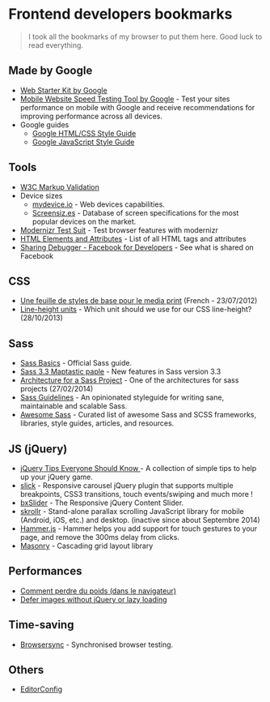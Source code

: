 Frontend developers bookmarks
===========================

> I took all the bookmarks of my browser to put them here. Good luck to read everything.

## Made by Google
+ [Web Starter Kit by Google](https://github.com/google/web-starter-kit)
+ [Mobile Website Speed Testing Tool by Google](https://testmysite.thinkwithgoogle.com/) - Test your sites performance on mobile with Google and receive recommendations for improving performance across all devices.
+ Google guides 
    + [Google HTML/CSS Style Guide](https://google.github.io/styleguide/htmlcssguide.xml)
    + [Google JavaScript Style Guide](https://google.github.io/styleguide/jsguide.html)

## Tools
+ [W3C Markup Validation](https://validator.w3.org/)
+ Device sizes
    + [mydevice.io](http://www.mydevice.io/) - Web devices capabilities.
    + [Screensiz.es](http://screensiz.es/phone) - Database of screen specifications for the most popular devices on the market.
+ [Modernizr Test Suit](http://modernizr.github.io/Modernizr/test/) - Test browser features with modernizr
+ [HTML Elements and Attributes](https://simon.html5.org/html-elements) - List of all HTML tags and attributes
+ [Sharing Debugger - Facebook for Developers](https://developers.facebook.com/tools/debug/) - See what is shared on Facebook

## CSS
+ [Une feuille de styles de base pour le media print](http://www.alsacreations.com/astuce/lire/1160-une-feuille-de-styles-de-base-pour-le-media-print.html) (French - 23/07/2012)
+ [Line-height units](http://tzi.fr/css/line-height-units) - Which unit should we use for our CSS line-height? (28/10/2013)

## Sass
+ [Sass Basics](http://sass-lang.com/guide) - Official Sass guide.
+ [Sass 3.3 Maptastic paple](http://thesassway.com/news/sass-3-3-released) - New features in Sass version 3.3
+ [Architecture for a Sass Project](https://www.sitepoint.com/architecture-sass-project/) - One of the architectures for sass projects (27/02/2014)
+ [Sass Guidelines](https://sass-guidelin.es/) - An opinionated styleguide for writing sane, maintainable and scalable Sass.
+ [Awesome Sass](https://github.com/Famolus/awesome-sass) - Curated list of awesome Sass and SCSS frameworks, libraries, style guides, articles, and resources.

## JS (jQuery)
+ [jQuery Tips Everyone Should Know ](https://github.com/AllThingsSmitty/jquery-tips-everyone-should-know) - A collection of simple tips to help up your jQuery game.
+ [slick](http://kenwheeler.github.io/slick/) - Responsive carousel jQuery plugin that supports multiple breakpoints, CSS3 transitions, touch events/swiping and much more !
+ [bxSlider](http://bxslider.com/) - The Responsive jQuery Content Slider.
+ [skrollr](https://github.com/Prinzhorn/skrollr) - Stand-alone parallax scrolling JavaScript library for mobile (Android, iOS, etc.) and desktop. (inactive since about Septembre 2014)
+ [Hammer.js](http://hammerjs.github.io/) - Hammer helps you add support for touch gestures to your page, and remove the 300ms delay from clicks.
+ [Masonry](https://github.com/desandro/masonry) - Cascading grid layout library

## Performances
+ [Comment perdre du poids (dans le navigateur)](https://browserdiet.com/fr/)
+ [Defer images without jQuery or lazy loading](https://varvy.com/pagespeed/defer-images.html)

## Time-saving
+ [Browsersync](https://www.browsersync.io/) - Synchronised browser testing.

## Others
+ [EditorConfig](http://editorconfig.org/)
